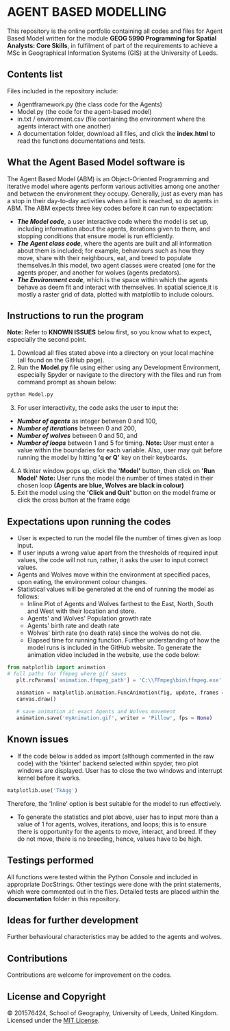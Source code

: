 # AGENT BASED MODELLING
This repository is the online portfolio containing all codes and files for Agent Based Model written for the module **GEOG 5990 Programming for Spatial Analysts: Core Skills**, in fulfilment of part of the requirements to achieve a MSc in Geographical Information Systems (GIS) at the University of Leeds.
## Contents list
Files included in the repository include: 
* Agentframework.py (the class code for the Agents)
* Model.py (the code for the agent-based model)
* in.txt / environment.csv (file containing the environment where the agents interact with one another)
* A documentation folder, download all files, and click the **index.html** to read the functions documentations and tests.

## What the Agent Based Model software is
The Agent Based Model (ABM) is an Object-Oriented Programming and iterative model where agents perform various activities among one another and between the environment they occupy. Generally, just as every man has a stop in their day-to-day activities when a limit is reached, so do agents in ABM. The ABM expects three key codes before it can run to expectation:
* ***_The Model code_***, a user interactive code where the model is set up, including information about the agents, iterations given to them, and stopping conditions that ensure model is run efficiently.
* ***_The Agent class code_***, where the agents are built and all information about them is included; for example, behaviours such as how they move, share with their neighbours, eat, and breed to populate themselves.In this model, two agent classes were created (one for the agents proper, and another for wolves (agents predators).
* ***_The Environment code_***, which is the space within which the agents behave as deem fit and interact with themselves. In spatial science,it is mostly a raster grid of data, plotted with matplotlib to include colours.

## Instructions to run the program
**Note:** Refer to **KNOWN ISSUES** below first, so you know what to expect, especially the second point.
1. Download all files stated above into a directory on your local machine (all found on the GitHub page).
2. Run the **Model.py** file using either using any Development Environment, especially Spyder or navigate to the directory with the files and run from command prompt as shown below:
```python
python Model.py
```
3. For user interactivity, the code asks the user to input the: 
- ***_Number of agents_*** as integer between 0 and 100,
- ***_Number of iterations_*** between 0 and 200, 
- ***_Number of wolves_*** between 0 and 50, and
- ***_Number of loops_*** between 1 and 5 for timing.
**Note:** User must enter a value within the boundaries for each variable. Also, user may quit before running the model by hitting **'q or Q'** key on their keyboards.
4. A tkinter window pops up, click the **'Model'** button, then click on **'Run Model'**
**Note:** User runs the model the number of times stated in their chosen loop **(Agents are blue, Wolves are black in colour)**
5. Exit the model using the **'Click and Quit'** button on the model frame or click the cross button at the frame edge

## Expectations upon running the codes
- User is expected to run the model file the number of times given as loop input.
- If user inputs a wrong value apart from the thresholds of required input values, the code will not run, rather, it asks the user to input correct values.
- Agents and Wolves move within the environment at specified paces, upon eating, the environment colour changes. 
- Statistical values will be generated at the end of running the model as follows: 
  * Inline Plot of Agents and Wolves farthest to the East, North, South and West with their location and store.
  * Agents' and Wolves' Population growth rate
  * Agents' birth rate and death rate 
  * Wolves' birth rate (no death rate) since the wolves do not die.
  * Elapsed time for running function.
 Further understanding of how the model runs is included in the GitHub website. To generate the animation video included in the website, use the code below:
 ```python
from matplotlib import animation
# full paths for ffmpeg where gif saves
    plt.rcParams['animation.ffmpeg_path'] = '‪C:\\FFmpeg\bin\ffmpeg.exe'

    animation = matplotlib.animation.FuncAnimation(fig, update, frames = gen_function, repeat = False)
    canvas.draw()
    
    # save animation at exact Agents and Wolves movement
    animation.save('myAnimation.gif', writer = 'Pillow', fps = None)
```
## Known issues
- If the code below is added as import (although commented in the raw code) with the 'tkinter' backend selected within spyder, two plot windows are displayed. User has to close the two windows and interrupt kernel before it works. 
```python
matplotlib.use('TkAgg') 
```
Therefore, the 'Inline' option is best suitable for the model to run effectively.
- To generate the statistics and plot above, user has to input more than a value of 1 for agents, wolves, iterations, and loops; this is to ensure there is opportunity for the agents to move, interact, and breed. If they do not move, there is no breeding, hence, values have to be high. 

## Testings performed
All functions were tested within the Python Console and included in appropriate DocStrings. Other testings were done with the print statements, which were commented out in the files. Detailed tests are placed within the **documentation** folder in this repository. 

## Ideas for further development
Further behavioural characteristics may be added to the agents and wolves.

## Contributions
Contributions are welcome for improvement on the codes.

## License and Copyright
&copy; 201576424, School of Geography, University of Leeds, United Kingdom.  
Licensed under the [MIT License](LICENSE).
